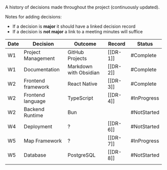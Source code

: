 A history of decisions made throughout the project (continuously updated).

Notes for adding decisions:
* If a decision is **major** it should have a linked decision record
* If a decision is **not major** a link to a meeting minutes will suffice

| Date | Decision           | Outcome<br>            | Record   | Status      |
| ---- | ------------------ | ---------------------- | -------- | ----------- |
| W1   | Project Management | GitHub Projects        | [[DR-1]] | #Complete   |
| W1   | Documentation      | Markdown with Obsidian | [[DR-2]] | #Complete   |
| W2   | Frontend framework | React Native           | [[DR-3]] | #Complete   |
| W2   | Frontend language  | TypeScript             | [[DR-4]] | #InProgress |
| W2   | Backend Runtime    | Bun                    |          | #NotStarted |
| W4   | Deployment         | ?                      | [[DR-6]] | #NotStarted |
| W5   | Map Framework      | ?                      | [[DR-7]] | #InProgress |
| W5   | Database           | PostgreSQL             | [[DR-8]] | #NotStarted |
|      |                    |                        |          |             |

